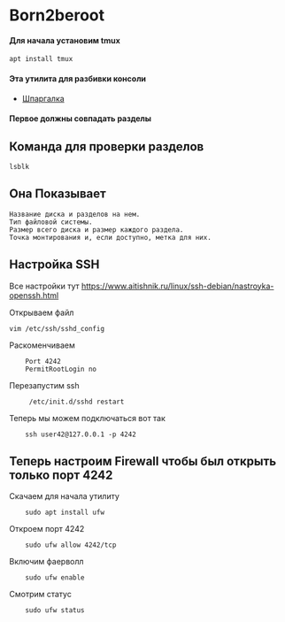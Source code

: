 # Born2beroot


#### Для начала установим tmux

    apt install tmux
    
#### Эта утилита для разбивки консоли

* [Шпаргалка](https://losst.ru/shpargalka-po-tmux)


#### Первое должны совпадать разделы

## Команда для проверки разделов

    lsblk

## Она Показывает
    
    Название диска и разделов на нем.
    Тип файловой системы.
    Размер всего диска и размер каждого раздела.
    Точка монтирования и, если доступно, метка для них.

## Настройка SSH

 Все настройки тут https://www.aitishnik.ru/linux/ssh-debian/nastroyka-openssh.html

Открываем файл

    vim /etc/ssh/sshd_config
Раскоменчиваем 
        
        Port 4242
        PermitRootLogin no
Перезапустим ssh
         
         /etc/init.d/sshd restart
         
Теперь мы можем подключаться вот так
        
        ssh user42@127.0.0.1 -p 4242
## Теперь настроим Firewall чтобы был открыть только порт 4242
Скачаем для начала утилиту
        
        sudo apt install ufw
 Откроем порт 4242
        
        sudo ufw allow 4242/tcp
  Включим фаерволл

        sudo ufw enable
  Смотрим статус
        
        sudo ufw status
